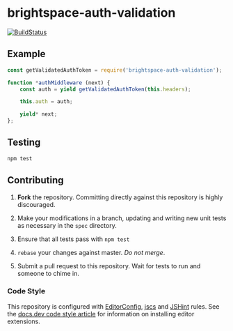 # brightspace-auth-validation
[![BuildStatus](https://magnum.travis-ci.com/blee-d2l/node-auth-validation.svg?token=ayc5reQ1Z16PZREzv2eW&branch=master)](https://magnum.travis-ci.com/blee-d2l/node-auth-validation)

## Example

```js
const getValidatedAuthToken = require('brightspace-auth-validation');

function *authMiddleware (next) {
	const auth = yield getValidatedAuthToken(this.headers);

	this.auth = auth;

	yield* next;
};
```

## Testing

```bash
npm test
```

## Contributing

1. **Fork** the repository. Committing directly against this repository is
   highly discouraged.

2. Make your modifications in a branch, updating and writing new unit tests
   as necessary in the `spec` directory.

3. Ensure that all tests pass with `npm test`

4. `rebase` your changes against master. *Do not merge*.

5. Submit a pull request to this repository. Wait for tests to run and someone
   to chime in.

### Code Style

This repository is configured with [EditorConfig][EditorConfig], [jscs][jscs]
and [JSHint][JSHint] rules. See the [docs.dev code style article][code style]
for information on installing editor extensions.

[EditorConfig]: http://editorconfig.org/
[jscs]: http://jscs.info/
[JSHint]: http://jshint.com/
[code style]: http://docs.dev.d2l/index.php/JavaScript_Code_Style_(Personal_Learning)
